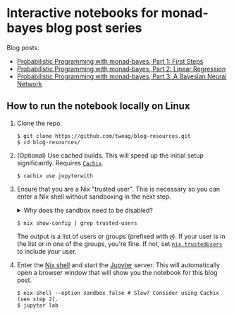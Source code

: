 # Interactive notebooks for monad-bayes blog post series

Blog posts:
- [Probabilistic Programming with monad‑bayes, Part 1:
First Steps](https://www.tweag.io/posts/2019-09-20-monad-bayes-1.html)
- [Probabilistic Programming with monad‑bayes, Part 2:
Linear Regression](https://www.tweag.io/blog/2019-11-08-monad-bayes-2.html)
- [Probabilistic Programming with monad‑bayes, Part 3:
A Bayesian Neural Network](https://www.tweag.io/blog/2020-02-26-monad-bayes-3.html)

## How to run the notebook locally on Linux

1. Clone the repo.
   ```console
   $ git clone https://github.com/tweag/blog-resources.git
   $ cd blog-resources/
   ```
2. (Optional) Use cached builds. This will speed up the initial setup
   significantly. Requires [`Cachix`](https://github.com/cachix/cachix).
   ```console
   $ cachix use jupyterwith
   ```
3. Ensure that you are a Nix "trusted user". This is necessary so you can
   enter a Nix shell without sandboxing in the next step.
   <details><summary>Why does the sandbox need to be disabled?</summary>
   <p>
   
   With the sandbox enabled, DNS lookups during NPM package installation
   fail. Note that the sandbox only needs to be disabled for the initial
   `nix-shell` invocation.
   
   </p></details>

   ```console
   $ nix show-config | grep trusted-users
   ```
   The output is a list of users or groups (prefixed with `@`). If your user is
   in the list or in one of the groups, you're fine. If not, set
   [`nix.trustedUsers`](https://nixos.org/nixos/options.html#nix.trustedusers)
   to include your user.
4. Enter the [Nix shell](https://nixos.org/nix/manual/#sec-nix-shell) and start
   the [Jupyter](https://jupyter.org/) server. This will automatically open a
   browser window that will show you the notebook for this blog post.
   ```console
   $ nix-shell --option sandbox false # Slow? Consider using Cachix (see step 2).
   $ jupyter lab
   ```
